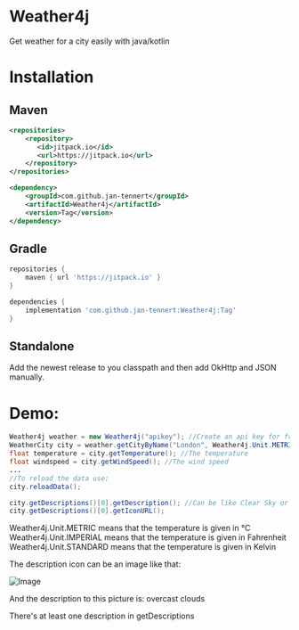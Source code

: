 # Weather4j

Get weather for a city easily with java/kotlin

# Installation

## Maven

```xml
<repositories>
	<repository>
	   <id>jitpack.io</id>
	   <url>https://jitpack.io</url>
	</repository>
</repositories>
```
```xml
<dependency>
	<groupId>com.github.jan-tennert</groupId>
	<artifactId>Weather4j</artifactId>
	<version>Tag</version>
</dependency>
```

## Gradle

```gradle
repositories {
	maven { url 'https://jitpack.io' }
}
```
```gradle
dependencies {
	implementation 'com.github.jan-tennert:Weather4j:Tag'
}
```

## Standalone

Add the newest release to you classpath and then add OkHttp and JSON manually. 

# Demo:

```java
Weather4j weather = new Weather4j("apikey"); //Create an api key for free at openweathermap.org/
WeatherCity city = weather.getCityByName("London", Weather4j.Unit.METRIC, "en");
float temperature = city.getTemperature(); //The temperature
float windspeed = city.getWindSpeed(); //The wind speed
...
//To reload the data use:
city.reloadData();

city.getDescriptions()[0].getDescription(); //Can be like Clear Sky or Klarer Himmel if you selected german
city.getDescriptions()[0].getIconURL();
```

Weather4j.Unit.METRIC means that the temperature is given in °C\
Weather4j.Unit.IMPERIAL means that the temperature is given in Fahrenheit\
Weather4j.Unit.STANDARD means that the temperature is given in Kelvin

The description icon can be an image like that:

![Image](http://openweathermap.org/img/w/04n.png) 

And the description to this picture is: overcast clouds

There's at least one description in getDescriptions
